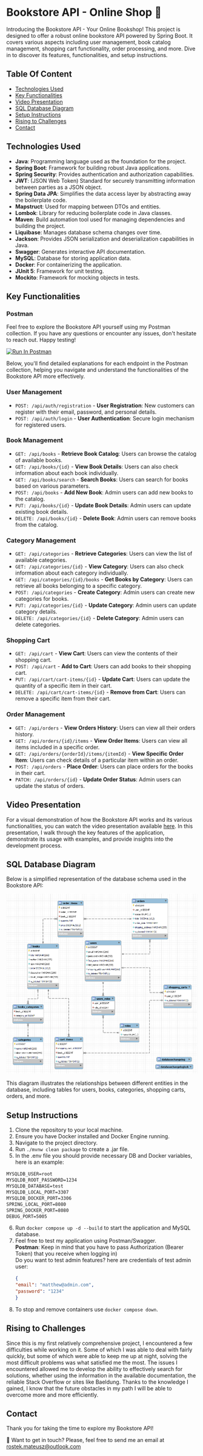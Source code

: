 # Bookstore API - Online Shop 📖

Introducing the Bookstore API - Your Online Bookshop! This project is designed to offer a robust online bookstore API powered by Spring Boot. It covers various aspects including user management, book catalog management, shopping cart functionality, order processing, and more. Dive in to discover its features, functionalities, and setup instructions.

## Table Of Content
- [Technologies Used](#technologies-used)
- [Key Functionalities](#key-functionalities)
- [Video Presentation](#video-presentation)
- [SQL Database Diagram](#sql-database-diagram)
- [Setup Instructions](#setup-instructions)
- [Rising to Challenges](#rising-to-challenges)
- [Contact](#contact)

## Technologies Used

- **Java**: Programming language used as the foundation for the project.
- **Spring Boot**: Framework for building robust Java applications.
- **Spring Security**: Provides authentication and authorization capabilities.
- **JWT**: (JSON Web Token) Standard for securely transmitting information between parties as a JSON object.
- **Spring Data JPA**: Simplifies the data access layer by abstracting away the boilerplate code.
- **Mapstruct**: Used for mapping between DTOs and entities.
- **Lombok**: Library for reducing boilerplate code in Java classes.
- **Maven**: Build automation tool used for managing dependencies and building the project.
- **Liquibase**: Manages database schema changes over time.
- **Jackson**: Provides JSON serialization and deserialization capabilities in Java.
- **Swagger**: Generates interactive API documentation.
- **MySQL**: Database for storing application data.
- **Docker**: For containerizing the application.
- **JUnit 5**: Framework for unit testing.
- **Mockito**: Framework for mocking objects in tests.

## Key Functionalities

### Postman

Feel free to explore the Bookstore API yourself using my Postman collection. If you have any questions or encounter any issues, don't hesitate to reach out. Happy testing!

[<img src="https://run.pstmn.io/button.svg" alt="Run In Postman" style="width: 128px; height: 32px;">](https://god.gw.postman.com/run-collection/32395887-2c05542b-d87d-48ed-be3c-6eca6b546f65?action=collection%2Ffork&source=rip_markdown&collection-url=entityId%3D32395887-2c05542b-d87d-48ed-be3c-6eca6b546f65%26entityType%3Dcollection%26workspaceId%3D1b3a52a2-587d-4ebc-940e-048110041ee1)

Below, you'll find detailed explanations for each endpoint in the Postman collection, helping you navigate and understand the functionalities of the Bookstore API more effectively.

### User Management

- `POST: /api/auth/registration` - **User Registration**: New customers can register with their email, password, and personal details.
- `POST: /api/auth/login` - **User Authentication**: Secure login mechanism for registered users.

### Book Management

- `GET: /api/books` - **Retrieve Book Catalog**: Users can browse the catalog of available books.
- `GET: /api/books/{id}` - **View Book Details**: Users can also check information about each book individually.
- `GET: /api/books/search` - **Search Books**: Users can search for books based on various parameters.
- `POST: /api/books` - **Add New Book**: Admin users can add new books to the catalog.
- `PUT: /api/books/{id}` - **Update Book Details**: Admin users can update existing book details.
- `DELETE: /api/books/{id}` - **Delete Book**: Admin users can remove books from the catalog.

### Category Management

- `GET: /api/categories` - **Retrieve Categories**: Users can view the list of available categories.
- `GET: /api/categories/{id}` - **View Category**: Users can also check information about each category individually.
- `GET: /api/categories/{id}/books` - **Get Books by Category**: Users can retrieve all books belonging to a specific category.
- `POST: /api/categories` - **Create Category**: Admin users can create new categories for books.
- `PUT: /api/categories/{id}` - **Update Category**: Admin users can update category details.
- `DELETE: /api/categories/{id}` - **Delete Category**: Admin users can delete categories.

### Shopping Cart

- `GET: /api/cart` - **View Cart**: Users can view the contents of their shopping cart.
- `POST: /api/cart` - **Add to Cart**: Users can add books to their shopping cart.
- `PUT: /api/cart/cart-items/{id}` - **Update Cart**: Users can update the quantity of a specific item in their cart.
- `DELETE: /api/cart/cart-items/{id}` - **Remove from Cart**: Users can remove a specific item from their cart.

### Order Management

- `GET: /api/orders` - **View Orders History**: Users can view all their orders history.
- `GET: /api/orders/{id}/items` - **View Order Items**: Users can view all items included in a specific order.
- `GET: /api/orders/{orderId}/items/{itemId}` - **View Specific Order Item**: Users can check details of a particular item within an order.
- `POST: /api/orders` - **Place Order**: Users can place orders for the books in their cart.
- `PATCH: /api/orders/{id}` - **Update Order Status**: Admin users can update the status of orders.

## Video Presentation

For a visual demonstration of how the Bookstore API works and its various functionalities, you can watch the video presentation available [here](TODO!!!). In this presentation, I walk through the key features of the application, demonstrate its usage with examples, and provide insights into the development process.

## SQL Database Diagram
Below is a simplified representation of the database schema used in the Bookstore API:

![bookstore-db-diagram](bookstore-db-diagram.png)

This diagram illustrates the relationships between different entities in the database, including tables for users, books, categories, shopping carts, orders, and more.

## Setup Instructions

1. Clone the repository to your local machine.
2. Ensure you have Docker installed and Docker Engine running.
3. Navigate to the project directory.
4. Run `./mvnw clean package` to create a .jar file.
5. In the .env file you should provide necessary DB and Docker variables, here is an example:  
```mysql
MYSQLDB_USER=root  
MYSQLDB_ROOT_PASSWORD=1234  
MYSQLDB_DATABASE=test  
MYSQLDB_LOCAL_PORT=3307  
MYSQLDB_DOCKER_PORT=3306  
SPRING_LOCAL_PORT=8080  
SPRING_DOCKER_PORT=8080  
DEBUG_PORT=5005
```
6. Run `docker compose up -d --build` to start the application and MySQL database.
7. Feel free to test my application using Postman/Swagger.  
   **Postman**: Keep in mind that you have to pass Authorization (Bearer Token) that you receive when logging in)  
  Do you want to test admin features? here are credentials of test admin user:  
   ```json
   {
   "email": "matthew@admin.com",
   "password": "1234"
   }
   ```
8. To stop and remove containers use `docker compose down`.

## Rising to Challenges

Since this is my first relatively comprehensive project, I encountered a few difficulties while working on it. Some of which I was able to deal with fairly quickly, but some of which were able to keep me up at night, solving the most difficult problems was what satisfied me the most. The issues I encountered allowed me to develop the ability to effectively search for solutions, whether using the information in the available documentation, the reliable Stack Overflow or sites like Baeldung. Thanks to the knowledge I gained, I know that the future obstacles in my path I will be able to overcome more and more efficiently.

## Contact
Thank you for taking the time to explore my Bookstore API!

📧 Want to get in touch? Please, feel free to send me an email at rostek.mateusz@outlook.com